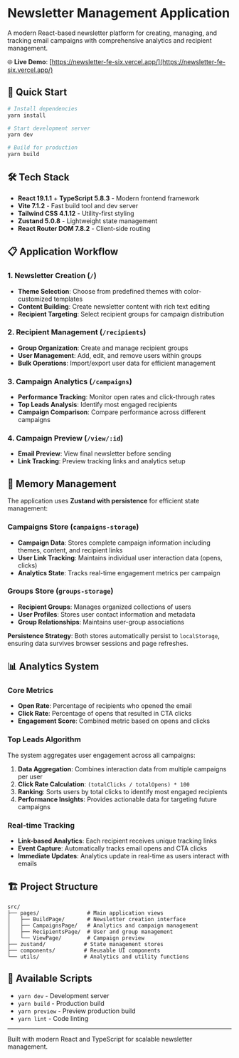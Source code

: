 # Newsletter Management Application

A modern React-based newsletter platform for creating, managing, and tracking email campaigns with comprehensive analytics and recipient management.

🌐 **Live Demo**: [https://newsletter-fe-six.vercel.app/](https://newsletter-fe-six.vercel.app/)

## 🚀 Quick Start

```bash
# Install dependencies
yarn install

# Start development server
yarn dev

# Build for production
yarn build
```

## 🛠️ Tech Stack

- **React 19.1.1** + **TypeScript 5.8.3** - Modern frontend framework
- **Vite 7.1.2** - Fast build tool and dev server
- **Tailwind CSS 4.1.12** - Utility-first styling
- **Zustand 5.0.8** - Lightweight state management
- **React Router DOM 7.8.2** - Client-side routing

## 📋 Application Workflow

### 1. Newsletter Creation (`/`)

- **Theme Selection**: Choose from predefined themes with color-customized templates
- **Content Building**: Create newsletter content with rich text editing
- **Recipient Targeting**: Select recipient groups for campaign distribution

### 2. Recipient Management (`/recipients`)

- **Group Organization**: Create and manage recipient groups
- **User Management**: Add, edit, and remove users within groups
- **Bulk Operations**: Import/export user data for efficient management

### 3. Campaign Analytics (`/campaigns`)

- **Performance Tracking**: Monitor open rates and click-through rates
- **Top Leads Analysis**: Identify most engaged recipients
- **Campaign Comparison**: Compare performance across different campaigns

### 4. Campaign Preview (`/view/:id`)

- **Email Preview**: View final newsletter before sending
- **Link Tracking**: Preview tracking links and analytics setup

## 💾 Memory Management

The application uses **Zustand with persistence** for efficient state management:

### Campaigns Store (`campaigns-storage`)

- **Campaign Data**: Stores complete campaign information including themes, content, and recipient links
- **User Link Tracking**: Maintains individual user interaction data (opens, clicks)
- **Analytics State**: Tracks real-time engagement metrics per campaign

### Groups Store (`groups-storage`)

- **Recipient Groups**: Manages organized collections of users
- **User Profiles**: Stores user contact information and metadata
- **Group Relationships**: Maintains user-group associations

**Persistence Strategy**: Both stores automatically persist to `localStorage`, ensuring data survives browser sessions and page refreshes.

## 📊 Analytics System

### Core Metrics

- **Open Rate**: Percentage of recipients who opened the email
- **Click Rate**: Percentage of opens that resulted in CTA clicks
- **Engagement Score**: Combined metric based on opens and clicks

### Top Leads Algorithm

The system aggregates user engagement across all campaigns:

1. **Data Aggregation**: Combines interaction data from multiple campaigns per user
2. **Click Rate Calculation**: `(totalClicks / totalOpens) * 100`
3. **Ranking**: Sorts users by total clicks to identify most engaged recipients
4. **Performance Insights**: Provides actionable data for targeting future campaigns

### Real-time Tracking

- **Link-based Analytics**: Each recipient receives unique tracking links
- **Event Capture**: Automatically tracks email opens and CTA clicks
- **Immediate Updates**: Analytics update in real-time as users interact with emails

## 🏗️ Project Structure

```
src/
├── pages/               # Main application views
│   ├── BuildPage/       # Newsletter creation interface
│   ├── CampaignsPage/   # Analytics and campaign management
│   ├── RecipientsPage/  # User and group management
│   └── ViewPage/        # Campaign preview
├── zustand/            # State management stores
├── components/         # Reusable UI components
└── utils/              # Analytics and utility functions
```

## 🔧 Available Scripts

- `yarn dev` - Development server
- `yarn build` - Production build
- `yarn preview` - Preview production build
- `yarn lint` - Code linting

---

Built with modern React and TypeScript for scalable newsletter management.
